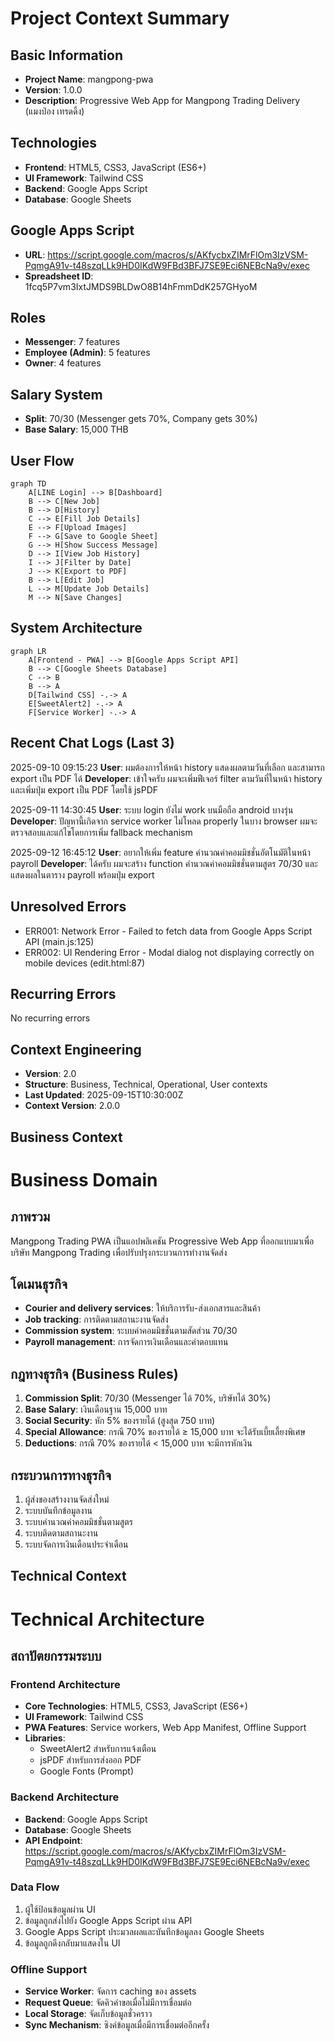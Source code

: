 # Project Context Summary

## Basic Information
- **Project Name**: mangpong-pwa
- **Version**: 1.0.0
- **Description**: Progressive Web App for Mangpong Trading Delivery (แมงป่อง เทรดดิ้ง)

## Technologies
- **Frontend**: HTML5, CSS3, JavaScript (ES6+)
- **UI Framework**: Tailwind CSS
- **Backend**: Google Apps Script
- **Database**: Google Sheets

## Google Apps Script
- **URL**: https://script.google.com/macros/s/AKfycbxZIMrFlOm3IzVSM-PqmgA91v-t48szqLLk9HD0IKdW9FBd3BFJ7SE9Eci6NEBcNa9v/exec
- **Spreadsheet ID**: 1fcq5P7vm3IxtJMDS9BLDwO8B14hFmmDdK257GHyoM

## Roles
- **Messenger**: 7 features
- **Employee (Admin)**: 5 features
- **Owner**: 4 features

## Salary System
- **Split**: 70/30 (Messenger gets 70%, Company gets 30%)
- **Base Salary**: 15,000 THB

## User Flow
```mermaid
graph TD
    A[LINE Login] --> B[Dashboard]
    B --> C[New Job]
    B --> D[History]
    C --> E[Fill Job Details]
    E --> F[Upload Images]
    F --> G[Save to Google Sheet]
    G --> H[Show Success Message]
    D --> I[View Job History]
    I --> J[Filter by Date]
    J --> K[Export to PDF]
    B --> L[Edit Job]
    L --> M[Update Job Details]
    M --> N[Save Changes]
```

## System Architecture
```mermaid
graph LR
    A[Frontend - PWA] --> B[Google Apps Script API]
    B --> C[Google Sheets Database]
    C --> B
    B --> A
    D[Tailwind CSS] -.-> A
    E[SweetAlert2] -.-> A
    F[Service Worker] -.-> A
```

## Recent Chat Logs (Last 3)
2025-09-10 09:15:23
**User**: ผมต้องการให้หน้า history แสดงผลตามวันที่เลือก และสามารถ export เป็น PDF ได้
**Developer**: เข้าใจครับ ผมจะเพิ่มฟีเจอร์ filter ตามวันที่ในหน้า history และเพิ่มปุ่ม export เป็น PDF โดยใช้ jsPDF

2025-09-11 14:30:45
**User**: ระบบ login ยังไม่ work บนมือถือ android บางรุ่น
**Developer**: ปัญหานี้เกิดจาก service worker ไม่โหลด properly ในบาง browser ผมจะตรวจสอบและแก้ไขโดยการเพิ่ม fallback mechanism

2025-09-12 16:45:12
**User**: อยากให้เพิ่ม feature คำนวณค่าคอมมิชชั่นอัตโนมัติในหน้า payroll
**Developer**: ได้ครับ ผมจะสร้าง function คำนวณค่าคอมมิชชั่นตามสูตร 70/30 และแสดงผลในตาราง payroll พร้อมปุ่ม export

## Unresolved Errors
- ERR001: Network Error - Failed to fetch data from Google Apps Script API (main.js:125)
- ERR002: UI Rendering Error - Modal dialog not displaying correctly on mobile devices (edit.html:87)

## Recurring Errors
No recurring errors

## Context Engineering
- **Version**: 2.0
- **Structure**: Business, Technical, Operational, User contexts
- **Last Updated**: 2025-09-15T10:30:00Z
- **Context Version**: 2.0.0

## Business Context
# Business Domain

## ภาพรวม
Mangpong Trading PWA เป็นแอปพลิเคชัน Progressive Web App ที่ออกแบบมาเพื่อบริษัท Mangpong Trading เพื่อปรับปรุงกระบวนการทำงานจัดส่ง

## โดเมนธุรกิจ
- **Courier and delivery services**: ให้บริการรับ-ส่งเอกสารและสินค้า
- **Job tracking**: การติดตามสถานะงานจัดส่ง
- **Commission system**: ระบบค่าคอมมิชชั่นตามสัดส่วน 70/30
- **Payroll management**: การจัดการเงินเดือนและค่าตอบแทน

## กฎทางธุรกิจ (Business Rules)
1. **Commission Split**: 70/30 (Messenger ได้ 70%, บริษัทได้ 30%)
2. **Base Salary**: เงินเดือนฐาน 15,000 บาท
3. **Social Security**: หัก 5% ของรายได้ (สูงสุด 750 บาท)
4. **Special Allowance**: กรณี 70% ของรายได้ ≥ 15,000 บาท จะได้รับเบี้ยเลี้ยงพิเศษ
5. **Deductions**: กรณี 70% ของรายได้ < 15,000 บาท จะมีการหักเงิน

## กระบวนการทางธุรกิจ
1. ผู้ส่งของสร้างงานจัดส่งใหม่
2. ระบบบันทึกข้อมูลงาน
3. ระบบคำนวณค่าคอมมิชชั่นตามสูตร
4. ระบบติดตามสถานะงาน
5. ระบบจัดการเงินเดือนประจำเดือน

## Technical Context
# Technical Architecture

## สถาปัตยกรรมระบบ

### Frontend Architecture
- **Core Technologies**: HTML5, CSS3, JavaScript (ES6+)
- **UI Framework**: Tailwind CSS
- **PWA Features**: Service workers, Web App Manifest, Offline Support
- **Libraries**: 
  - SweetAlert2 สำหรับการแจ้งเตือน
  - jsPDF สำหรับการส่งออก PDF
  - Google Fonts (Prompt)

### Backend Architecture
- **Backend**: Google Apps Script
- **Database**: Google Sheets
- **API Endpoint**: https://script.google.com/macros/s/AKfycbxZIMrFlOm3IzVSM-PqmgA91v-t48szqLLk9HD0IKdW9FBd3BFJ7SE9Eci6NEBcNa9v/exec

### Data Flow
1. ผู้ใช้ป้อนข้อมูลผ่าน UI
2. ข้อมูลถูกส่งไปยัง Google Apps Script ผ่าน API
3. Google Apps Script ประมวลผลและบันทึกข้อมูลลง Google Sheets
4. ข้อมูลถูกดึงกลับมาแสดงใน UI

### Offline Support
- **Service Worker**: จัดการ caching ของ assets
- **Request Queue**: จัดคิวคำขอเมื่อไม่มีการเชื่อมต่อ
- **Local Storage**: จัดเก็บข้อมูลชั่วคราว
- **Sync Mechanism**: ซิงค์ข้อมูลเมื่อมีการเชื่อมต่ออีกครั้ง